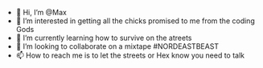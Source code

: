 - 👋 Hi, I’m @Max
- 👀 I’m interested in getting all the chicks promised to me from the coding Gods
- 🌱 I’m currently learning how to survive on the atreets
- 💞️ I’m looking to collaborate on a mixtape #NORDEASTBEAST
- 📫 How to reach me is to let the streets or Hex know you need to talk

<!---
MackGee/MackGee is a ✨ special ✨ repository because its `README.md` (this file) appears on your GitHub profile.
